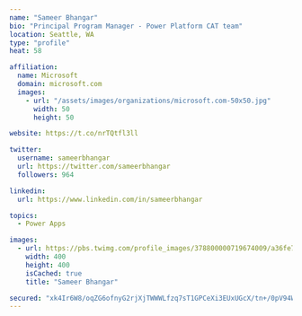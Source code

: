 ```yaml
---
name: "Sameer Bhangar"
bio: "Principal Program Manager - Power Platform CAT team"
location: Seattle, WA
type: "profile"
heat: 58

affiliation:
  name: Microsoft
  domain: microsoft.com
  images:
    - url: "/assets/images/organizations/microsoft.com-50x50.jpg"
      width: 50
      height: 50

website: https://t.co/nrTQtfl3ll

twitter:
  username: sameerbhangar
  url: https://twitter.com/sameerbhangar
  followers: 964

linkedin:
  url: https://www.linkedin.com/in/sameerbhangar

topics:
  - Power Apps

images:
  - url: https://pbs.twimg.com/profile_images/378800000719674009/a36fe7ddfab1778b76e5793772e43798_400x400.jpeg
    width: 400
    height: 400
    isCached: true
    title: "Sameer Bhangar"

secured: "xk4Ir6W8/oqZG6ofnyG2rjXjTWWWLfzq7sT1GPCeXi3EUxUGcX/tn+/0pV94WJgQdytOtPLujeFt0eteQyy2TSLrS/VagM9qLj5N+hZfO7qk4N/gKbE/U/mGXYZAfumaihk2xE9gUKlYBzSs5ChPOVHQdDuMIQQ2VMqMSpudnVpZhFT0G2YJttxpkXYWImR22Jx5tQOX1dU3EwSHicfMLxVVIvjMosc+YKz2ik9h7UXiXkbFKMNi/2P4hgB03a2fQhcR9vfLTfzmkhJrZLlP7qBIgKFLFn9IUbVs+2BYwsc/MxW6wnTtRLfAk6GXPEwkjvJtfeI4+FMC5zxPqffqyhEgZdPYkh5v7bArlgtwzouQVPaInUbXzC6ih0sjg60rF9T3p6EdIBZZbda3HNRkqA==;KdCCj1UDfhoIv2pVi7peZQ=="
---
```


